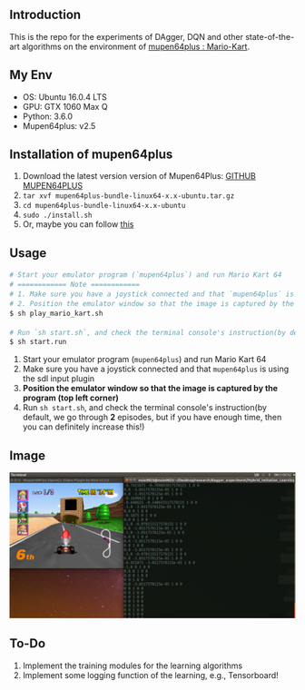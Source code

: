 ## Introduction

This is the repo for the experiments of DAgger, DQN and other state-of-the-art algorithms on the environment of [mupen64plus : Mario-Kart](https://mupen64plus.org/).



## My Env

- OS: Ubuntu 16.0.4 LTS
- GPU: GTX 1060 Max Q
- Python: 3.6.0
- Mupen64plus: v2.5



## Installation of mupen64plus

1. Download the latest version version of Mupen64Plus: [GITHUB MUPEN64PLUS](https://github.com/mupen64plus/mupen64plus-core/releases/download/2.5/mupen64plus-bundle-linux64-2.5-ubuntu.tar.gz)
2. `tar xvf mupen64plus-bundle-linux64-x.x-ubuntu.tar.gz`
3. `cd mupen64plus-bundle-linux64-x.x-ubuntu`
4. `sudo ./install.sh`
5. Or, maybe you can follow [this](https://www.google.com/search?ei=yTZXXMu2CNiY1fAPxPCk8Ag&q=sudo+apt-get+install+mupen64plus&oq=sudo+mupen64plus+apt-get&gs_l=psy-ab.3.0.0i8i30.1704.2033..4273...0.0..0.92.319.5......0....1..gws-wiz.......35i304i39j0i8i7i30j0i8i13i30.LHtrrL2hw0I)



## Usage

```bash
# Start your emulator program (`mupen64plus`) and run Mario Kart 64
# ============ Note ============
# 1. Make sure you have a joystick connected and that `mupen64plus` is using the sdl input plugin
# 2. Position the emulator window so that the image is captured by the program (top left corner)
$ sh play_mario_kart.sh

# Run `sh start.sh`, and check the terminal console's instruction(by default, we go through 2 episodes, but if you have enough time, then you can definitely increase this!)
$ sh start.run
```



1. Start your emulator program (`mupen64plus`) and run Mario Kart 64
2. Make sure you have a joystick connected and that `mupen64plus` is using the sdl input plugin
3. **Position the emulator window so that the image is captured by the program (top left corner)**
4. Run `sh start.sh`, and check the terminal console's instruction(by default, we go through **2** episodes, but if you have enough time, then you can definitely increase this!)



## Image

<img src="./images/capture.png">



## To-Do

1. Implement the training modules for the learning algorithms
2. Implement some logging function of the learning, e.g., Tensorboard!